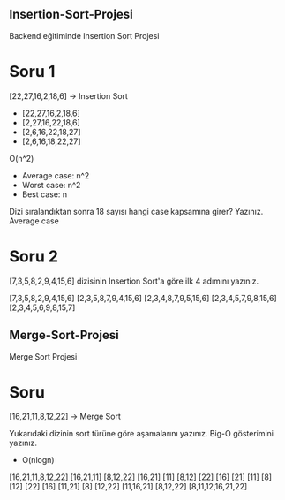 ## Insertion-Sort-Projesi
Backend eğitiminde Insertion Sort Projesi 
# Soru 1
[22,27,16,2,18,6] -> Insertion Sort

* [22,27,16,2,18,6]
* [2,27,16,22,18,6]
* [2,6,16,22,18,27]
* [2,6,16,18,22,27]
 
 O(n^2)

- Average case: n^2
- Worst case: n^2
- Best case: n

Dizi sıralandıktan sonra 18 sayısı hangi case kapsamına girer? Yazınız. Average case

# Soru 2

 [7,3,5,8,2,9,4,15,6] dizisinin Insertion Sort'a göre ilk 4 adımını yazınız.

 [7,3,5,8,2,9,4,15,6]
 [2,3,5,8,7,9,4,15,6]
 [2,3,4,8,7,9,5,15,6]
 [2,3,4,5,7,9,8,15,6]
 [2,3,4,5,6,9,8,15,7]

 ## Merge-Sort-Projesi
Merge Sort Projesi

# Soru 

[16,21,11,8,12,22] -> Merge Sort

Yukarıdaki dizinin sort türüne göre aşamalarını yazınız.
Big-O gösterimini yazınız.

* O(nlogn)

[16,21,11,8,12,22]
[16,21,11] [8,12,22]
[16,21] [11] [8,12] [22]
[16] [21] [11] [8] [12] [22]
[16] [11,21] [8] [12,22]
[11,16,21] [8,12,22]
[8,11,12,16,21,22]